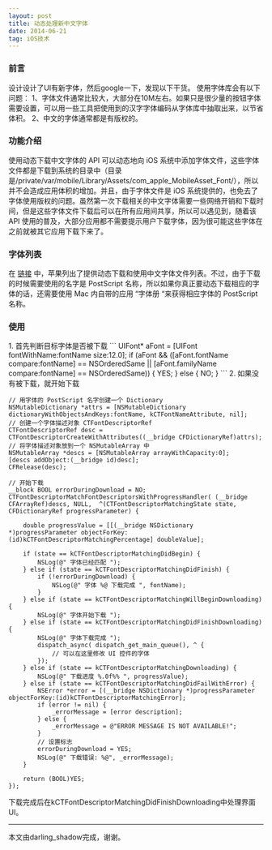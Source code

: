 ```yaml
---
layout: post
title: 动态处理新中文字体
date: 2014-06-21
tag: iOS技术
---             
```


<h3>前言</h3>
设计设计了UI有新字体，然后google一下，发现以下干货。
使用字体库会有以下问题：
1、字体文件通常比较大，大部分在10M左右。如果只是很少量的按钮字体需要设置，可以用一些工具把使用到的汉字字体编码从字体库中抽取出来，以节省体积。
2、中文的字体通常都是有版权的。

           
<h3>功能介绍</h3>
使用动态下载中文字体的 API 可以动态地向 iOS 系统中添加字体文件，这些字体文件都是下载到系统的目录中（目录是/private/var/mobile/Library/Assets/com_apple_MobileAsset_Font/），所以并不会造成应用体积的增加。并且，由于字体文件是 iOS 系统提供的，也免去了字体使用版权的问题。虽然第一次下载相关的中文字体需要一些网络开销和下载时间，但是这些字体文件下载后可以在所有应用间共享，所以可以遇见到，随着该 API 使用的普及，大部分应用都不需要提示用户下载字体，因为很可能这些字体在之前就被其它应用下载下来了。

<h3>字体列表</h3>
在 <a href="https://support.apple.com/kb/HT5484?viewlocale=zh_CN">链接</a> 中，苹果列出了提供动态下载和使用中文字体文件列表。不过，由于下载的时候需要使用的名字是 PostScript 名称，所以如果你真正要动态下载相应的字体的话，还需要使用 Mac 内自带的应用 “字体册 “来获得相应字体的 PostScript 名称。

<h3>使用</h3>
1. 首先判断目标字体是否被下载
```
UIFont* aFont = [UIFont fontWithName:fontName size:12.0];
if (aFont && ([aFont.fontName compare:fontName] == NSOrderedSame 
          || [aFont.familyName compare:fontName] == NSOrderedSame)) {
   YES;
} else {
   NO;
}
```
2. 如果没有被下载，就开始下载	

```
// 用字体的 PostScript 名字创建一个 Dictionary
NSMutableDictionary *attrs = [NSMutableDictionary dictionaryWithObjectsAndKeys:fontName, kCTFontNameAttribute, nil];
// 创建一个字体描述对象 CTFontDescriptorRef
CTFontDescriptorRef desc = CTFontDescriptorCreateWithAttributes((__bridge CFDictionaryRef)attrs);
// 将字体描述对象放到一个 NSMutableArray 中
NSMutableArray *descs = [NSMutableArray arrayWithCapacity:0];
[descs addObject:(__bridge id)desc];
CFRelease(desc);

// 开始下载
__block BOOL errorDuringDownload = NO;
CTFontDescriptorMatchFontDescriptorsWithProgressHandler( (__bridge CFArrayRef)descs, NULL,  ^(CTFontDescriptorMatchingState state, CFDictionaryRef progressParameter) {
    
    double progressValue = [[(__bridge NSDictionary *)progressParameter objectForKey:(id)kCTFontDescriptorMatchingPercentage] doubleValue];
    
    if (state == kCTFontDescriptorMatchingDidBegin) {
        NSLog(@" 字体已经匹配 ");
    } else if (state == kCTFontDescriptorMatchingDidFinish) {    
        if (!errorDuringDownload) {
            NSLog(@" 字体 %@ 下载完成 ", fontName);
        }
    } else if (state == kCTFontDescriptorMatchingWillBeginDownloading) {
        NSLog(@" 字体开始下载 ");
    } else if (state == kCTFontDescriptorMatchingDidFinishDownloading) {
        NSLog(@" 字体下载完成 ");
        dispatch_async( dispatch_get_main_queue(), ^ {
            // 可以在这里修改 UI 控件的字体
        });
    } else if (state == kCTFontDescriptorMatchingDownloading) {
        NSLog(@" 下载进度 %.0f%% ", progressValue);
    } else if (state == kCTFontDescriptorMatchingDidFailWithError) {
        NSError *error = [(__bridge NSDictionary *)progressParameter objectForKey:(id)kCTFontDescriptorMatchingError];
        if (error != nil) {
            _errorMessage = [error description];
        } else {
            _errorMessage = @"ERROR MESSAGE IS NOT AVAILABLE!";
        }
        // 设置标志
        errorDuringDownload = YES;
        NSLog(@" 下载错误: %@", _errorMessage);
    }
    
    return (BOOL)YES;
});
```
下载完成后在kCTFontDescriptorMatchingDidFinishDownloading中处理界面UI。

-------------------------------
本文由darling_shadow完成，谢谢。
 
 
